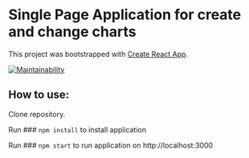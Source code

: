 # Single Page Application for create and change charts

This project was bootstrapped with [Create React App](https://github.com/facebook/create-react-app).

[![Maintainability](https://api.codeclimate.com/v1/badges/f455f36f2f329004cf86/maintainability)](https://codeclimate.com/github/antonkrupin/charts/maintainability)

## How to use:

Clone repository.

Run ### `npm install` to install application

Run ### `npm start` to run application on http://localhost:3000

